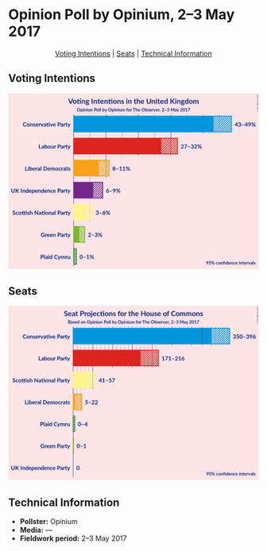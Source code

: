 # Opinion Poll by Opinium, 2–3 May 2017

<p align="center"><a href="#voting-intentions">Voting Intentions</a> | <a href="#seats">Seats</a> | <a href="#technical-information">Technical Information</a></p>

## Voting Intentions

![Graph with voting intentions not yet produced](2017-05-03-Opinium.png "Voting Intentions")

## Seats

![Graph with seats not yet produced](2017-05-03-Opinium-seats.png "Seats")

## Technical Information

+ **Pollster:** Opinium
+ **Media:** —
+ **Fieldwork period:** 2–3 May 2017


